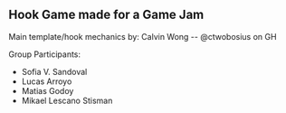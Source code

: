 ## Hook Game made for a Game Jam

Main template/hook mechanics by:
Calvin Wong -- @ctwobosius on GH

Group Participants:
* Sofia V. Sandoval
* Lucas Arroyo
* Matias Godoy
* Mikael Lescano Stisman
